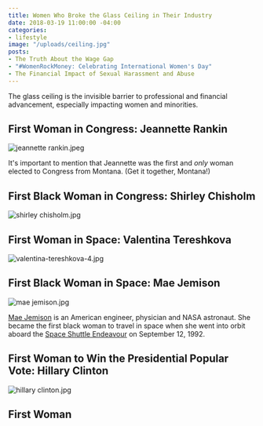 ```yaml
---
title: Women Who Broke the Glass Ceiling in Their Industry
date: 2018-03-19 11:00:00 -04:00
categories:
- lifestyle
image: "/uploads/ceiling.jpg"
posts:
- The Truth About the Wage Gap
- "#WomenRockMoney: Celebrating International Women's Day"
- The Financial Impact of Sexual Harassment and Abuse
---
```


The glass ceiling is the invisible barrier to professional and financial advancement, especially impacting women and minorities. 

## First Woman in Congress: Jeannette Rankin

![jeannette rankin.jpeg](/uploads/jeannette%20rankin.jpeg)

It's important to mention that Jeannette was the first and *only* woman elected to Congress from Montana. (Get it together, Montana!)

## First Black Woman in Congress: Shirley Chisholm

![shirley chisholm.jpg](/uploads/shirley%20chisholm.jpg)

## First Woman in Space: Valentina Tereshkova

![valentina-tereshkova-4.jpg](/uploads/valentina-tereshkova-4.jpg)

## First Black Woman in Space: Mae Jemison

![mae jemison.jpg](/uploads/mae%20jemison.jpg)

[Mae Jemison](https://www.biography.com/people/mae-c-jemison-9542378) is an American engineer, physician and NASA astronaut. She became the first black woman to travel in space when she went into orbit aboard the [Space Shuttle Endeavour](https://www.nasa.gov/centers/kennedy/shuttleoperations/orbiters/endeavour-info.html) on September 12, 1992.

## First Woman to Win the Presidential Popular Vote: Hillary Clinton

![hillary clinton.jpg](/uploads/hillary%20clinton.jpg)

## First Woman